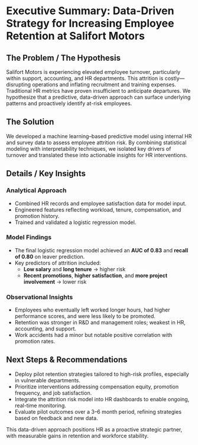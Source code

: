 # Executive Summary: Data-Driven Strategy for Increasing Employee Retention at Salifort Motors

## The Problem / The Hypothesis
Salifort Motors is experiencing elevated employee turnover, particularly within support, accounting, and HR departments. This attrition is costly—disrupting operations and inflating recruitment and training expenses. Traditional HR metrics have proven insufficient to anticipate departures. We hypothesize that a predictive, data-driven approach can surface underlying patterns and proactively identify at-risk employees.

## The Solution
We developed a machine learning–based predictive model using internal HR and survey data to assess employee attrition risk. By combining statistical modeling with interpretability techniques, we isolated key drivers of turnover and translated these into actionable insights for HR interventions.

## Details / Key Insights

### Analytical Approach
- Combined HR records and employee satisfaction data for model input.
- Engineered features reflecting workload, tenure, compensation, and promotion history.
- Trained and validated a logistic regression model.

### Model Findings
- The final logistic regression model achieved an **AUC of 0.83** and **recall of 0.80** on leaver prediction.
- Key predictors of attrition included:
  - **Low salary** and **long tenure** → higher risk
  - **Recent promotions**, **higher satisfaction**, and **more project involvement** → lower risk

### Observational Insights
- Employees who eventually left worked longer hours, had higher performance scores, and were less likely to be promoted.
- Retention was stronger in R&D and management roles; weakest in HR, accounting, and support.
- Work accidents had a minor but notable positive correlation with promotion rates.

## Next Steps & Recommendations
- Deploy pilot retention strategies tailored to high-risk profiles, especially in vulnerable departments.
- Prioritize interventions addressing compensation equity, promotion frequency, and job satisfaction.
- Integrate the attrition risk model into HR dashboards to enable ongoing, real-time monitoring.
- Evaluate pilot outcomes over a 3–6 month period, refining strategies based on feedback and new data.

This data-driven approach positions HR as a proactive strategic partner, with measurable gains in retention and workforce stability.
